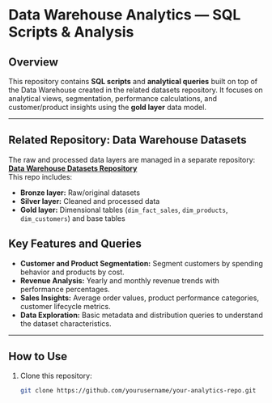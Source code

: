 # Data Warehouse Analytics — SQL Scripts & Analysis

## Overview
This repository contains **SQL scripts** and **analytical queries** built on top of the Data Warehouse created in the related datasets repository. It focuses on analytical views, segmentation, performance calculations, and customer/product insights using the **gold layer** data model.

---

## Related Repository: Data Warehouse Datasets  
The raw and processed data layers are managed in a separate repository:  
**[Data Warehouse Datasets Repository](https://github.com/yourusername/your-datasets-repo)**  
This repo includes:  
- **Bronze layer:** Raw/original datasets  
- **Silver layer:** Cleaned and processed data  
- **Gold layer:** Dimensional tables (`dim_fact_sales`, `dim_products`, `dim_customers`) and base tables  

## Key Features and Queries

- **Customer and Product Segmentation:** Segment customers by spending behavior and products by cost.
- **Revenue Analysis:** Yearly and monthly revenue trends with performance percentages.
- **Sales Insights:** Average order values, product performance categories, customer lifecycle metrics.
- **Data Exploration:** Basic metadata and distribution queries to understand the dataset characteristics.

---

## How to Use

1. Clone this repository:
   ```bash
   git clone https://github.com/yourusername/your-analytics-repo.git
